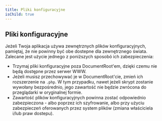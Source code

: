 ```yaml
---
title: Pliki konfiguracyjne
isChild: true
---
```


## Pliki konfiguracyjne

Jeżeli Twoja aplikacja używa zewnętrznych plików konfiguracyjnych, pamiętaj, że nie powinny być obe dostepne dla
zewnętrznego świata. Zalecane jest użycie jednego z poniższych sposobó ich zabezpieczenia:

- Trzymaj pliki konfiguracyjne poza DocumentRoot'em, dzięki czemu nie będą dostępne przez serwer WWW.
- Jeżeli musisz przechowywać je w DocumentRoot'cie, zmień ich rozszerzenie na `.php`. W tym przypadku, nawet jeżeli
skrypt zostanie wywołany bezpośrednio, jego zawartość nie będzie zwrócona do przeglądarki w oryginalnej formie.
- Zawartość plików konfiguracyjnych powinna zostać odpowiednio zabezpieczona - albo poprzez ich szyfrowanie, albo przy
użyciu zabezpieczeń oferowanych przez system plików (zmiana właściciela i/lub praw dostepu).
